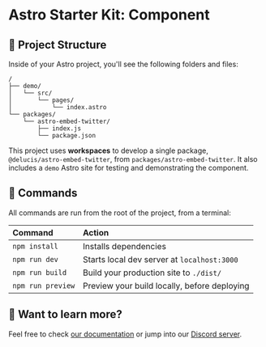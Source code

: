 # Astro Starter Kit: Component

## 🚀 Project Structure

Inside of your Astro project, you'll see the following folders and files:

```
/
├── demo/
│   └── src/
│       └── pages/
│           └── index.astro
└── packages/
    └── astro-embed-twitter/
        ├── index.js
        └── package.json
```

This project uses **workspaces** to develop a single package, `@delucis/astro-embed-twitter`, from `packages/astro-embed-twitter`. It also includes a `demo` Astro site for testing and demonstrating the component.

## 🧞 Commands

All commands are run from the root of the project, from a terminal:

| Command           | Action                                       |
| :---------------- | :------------------------------------------- |
| `npm install`     | Installs dependencies                        |
| `npm run dev`     | Starts local dev server at `localhost:3000`  |
| `npm run build`   | Build your production site to `./dist/`      |
| `npm run preview` | Preview your build locally, before deploying |

## 👀 Want to learn more?

Feel free to check [our documentation](https://github.com/withastro/astro) or jump into our [Discord server](https://astro.build/chat).
